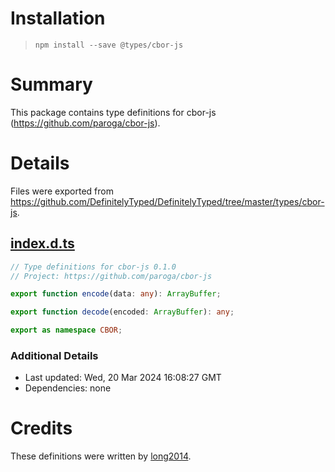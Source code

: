 # Installation
> `npm install --save @types/cbor-js`

# Summary
This package contains type definitions for cbor-js (https://github.com/paroga/cbor-js).

# Details
Files were exported from https://github.com/DefinitelyTyped/DefinitelyTyped/tree/master/types/cbor-js.
## [index.d.ts](https://github.com/DefinitelyTyped/DefinitelyTyped/tree/master/types/cbor-js/index.d.ts)
````ts
// Type definitions for cbor-js 0.1.0
// Project: https://github.com/paroga/cbor-js

export function encode(data: any): ArrayBuffer;

export function decode(encoded: ArrayBuffer): any;

export as namespace CBOR;

````

### Additional Details
 * Last updated: Wed, 20 Mar 2024 16:08:27 GMT
 * Dependencies: none

# Credits
These definitions were written by [long2014](https://github.com/Longqin88888).
